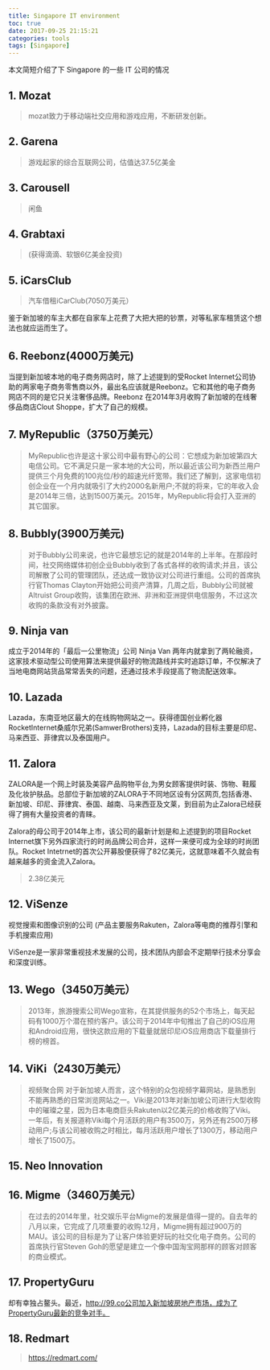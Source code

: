```yaml
---
title: Singapore IT environment
toc: true
date: 2017-09-25 21:15:21
categories: tools
tags: [Singapore]
---
```


本文简短介绍了下 Singapore 的一些 IT 公司的情况

<!-- more -->

## 1. Mozat

> mozat致力于移动端社交应用和游戏应用，不断研发创新。

## 2. Garena

> 游戏起家的综合互联网公司，估值达37.5亿美金

## 3. Carousell

> 闲鱼

## 4. Grabtaxi 

> (获得滴滴、软银6亿美金投资)

## 5. iCarsClub

> 汽车借租iCarClub(7050万美元）

鉴于新加坡的车主大都在自家车上花费了大把大把的钞票，对等私家车租赁这个想法也就应运而生了。


## 6. Reebonz(4000万美元)

当提到新加坡本地的电子商务网店时，除了上述提到的受Rocket Internet公司协助的两家电子商务零售商以外，最出名应该就是Reebonz。它和其他的电子商务网店不同的是它只关注奢侈品牌。Reebonz 在2014年3月收购了新加坡的在线奢侈品商店Clout Shoppe，扩大了自己的规模。

## 7. MyRepublic（3750万美元）

> MyRepublic也许是这十家公司中最有野心的公司：它想成为新加坡第四大电信公司。它不满足只是一家本地的大公司，所以最近该公司为新西兰用户提供三个月免费的100兆位/秒的超速光纤宽带。我们还了解到，这家电信初创企业在一个月内就吸引了大约2000名新用户;不就的将来，它的年收入会是2014年三倍，达到1500万美元。2015年，MyRepublic将会打入亚洲的其它国家。

## 8. Bubbly(3900万美元)

> 对于Bubbly公司来说，也许它最想忘记的就是2014年的上半年。在那段时间，社交网络媒体初创企业Bubbly收到了各式各样的收购请求;并且，该公司解散了公司的管理团队，还达成一致协议对公司进行重组。公司的首席执行官Thomas Clayton开始把公司资产清算，几周之后，Bubbly公司就被Altruist Group收购，该集团在欧洲、非洲和亚洲提供电信服务，不过这次收购的条款没有对外披露。


## 9. Ninja van

成立于2014年的「最后一公里物流」公司 Ninja Van 两年内就拿到了两轮融资，这家技术驱动型公司使用算法来提供最好的物流路线并实时追踪订单，不仅解决了当地电商网站货品常常丢失的问题，还通过技术手段提高了物流配送效率。

## 10. Lazada

Lazada，东南亚地区最大的在线购物网站之一。获得德国创业孵化器RocketInternet桑威尔兄弟(SamwerBrothers)支持，Lazada的目标主要是印尼、马来西亚、菲律宾以及泰国用户。

## 11. Zalora

ZALORA是一个网上时装及美容产品购物平台,为男女顾客提供时装、饰物、鞋履及化妆护肤品。总部位于新加坡的ZALORA于不同地区设有分区网页,包括香港、新加坡、印尼、菲律宾、泰国、越南、马来西亚及文莱，到目前为止Zalora已经获得了拥有大量投资者的青睐。

Zalora的母公司于2014年上市，该公司的最新计划是和上述提到的项目Rocket Internet旗下另外四家流行的时尚品牌公司合并，这样一来便可成为全球的时尚团队。Rocket Intetrnet的首次公开募股便获得了82亿美元，这就意味着不久就会有越来越多的资金流入Zalora。

> 2.38亿美元

## 12. ViSenze

视觉搜索和图像识别的公司 (产品主要服务Rakuten，Zalora等电商的推荐引擎和手机搜索应用)

ViSenze是一家非常重视技术发展的公司，技术团队内部会不定期举行技术分享会和深度训练。


## 13. Wego（3450万美元）

> 2013年，旅游搜索公司Wego宣称，在其提供服务的52个市场上，每天起码有1000万个潜在预约客户。该公司于2014年中旬推出了自己的iOS应用和Android应用，很快这款应用的下载量就居印尼iOS应用商店下载量排行榜的榜首。

## 14. ViKi（2430万美元）

> 视频聚合网
> 对于新加坡人而言，这个特别的众包视频字幕网站，是熟悉到不能再熟悉的日常浏览网站之一。Viki是2013年对新加坡公司进行大型收购中的璀璨之星，因为日本电商巨头Rakuten以2亿美元的价格收购了Viki。一年后，有关报道称Viki每个月活跃的用户有3500万，另外还有2500万移动用户;与该公司被收购之时相比，每月活跃用户增长了1300万，移动用户增长了1500万。
> 

## 15. Neo Innovation

## 16. Migme（3460万美元）

> 在过去的2014年里，社交娱乐平台Migme的发展是值得一提的。自去年的八月以来，它完成了几项重要的收购.12月，Migme拥有超过900万的MAU。该公司的目标是为了让客户体验更好玩的社交化电子商务。公司的首席执行官Steven Goh的愿望是建立一个像中国淘宝网那样的顾客对顾客的商业模式。


## 17. PropertyGuru

却有幸独占鳌头。最近，http://99.co公司加入新加坡房地产市场，成为了PropertyGuru最新的竞争对手。

## 18. Redmart

> https://redmart.com/

[1]: https://www.zhihu.com/question/35014713
